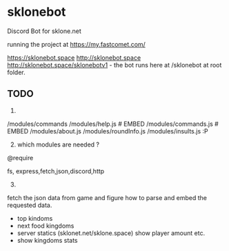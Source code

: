 # sklonebot
Discord Bot for sklone.net

running the project at https://my.fastcomet.com/

https://sklonebot.space
http://sklonebot.space
http://sklonebot.space/sklonebotv1 - the bot runs here at /sklonebot at root folder.

## TODO

1. 
 /modules/commands
 /modules/help.js # EMBED
 /modules/commands.js # EMBED 
 /modules/about.js
 /modules/roundInfo.js
 /modules/insults.js :P
 
 2. which modules are needed ?
 
@require

fs, express,fetch,json,discord,http

3.

fetch the json data from game and figure how to parse and embed the requested data.
 - top kindoms
 - next food kingdoms
 - server statics (sklonet.net/sklone.space) show player amount etc.
 - show kingdoms stats
 
 
